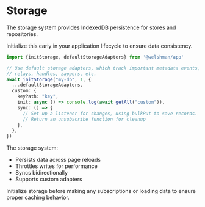 # Storage

The storage system provides IndexedDB persistence for stores and repositories.

Initialize this early in your application lifecycle to ensure data consistency.

```typescript
import {initStorage, defaultStorageAdapters} from '@welshman/app'

// Use default storage adapters, which track important metadata events,
// relays, handles, zappers, etc.
await initStorage("my-db", 1, {
  ...defaultStorageAdapters,
  custom: {
    keyPath: "key",
    init: async () => console.log(await getAll("custom")),
    sync: () => {
      // Set up a listener for changes, using bulkPut to save records.
      // Return an unsubscribe function for cleanup
    },
  },
})
```

The storage system:

- Persists data across page reloads
- Throttles writes for performance
- Syncs bidirectionally
- Supports custom adapters

Initialize storage before making any subscriptions or loading data to ensure proper caching behavior.
